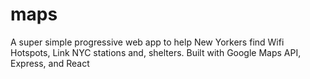# maps
A super simple progressive web app to help New Yorkers find Wifi Hotspots, Link NYC stations and, shelters.
Built with Google Maps API, Express, and React
